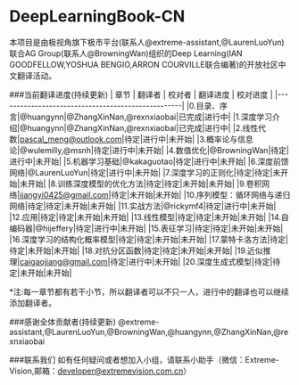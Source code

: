 # DeepLearningBook-CN
本项目是由极视角旗下极市平台(联系人@extreme-assistant,@LaurenLuoYun)联合AG Group(联系人@BrowningWan)组织的Deep Learning(IAN GOODFELLOW,YOSHUA BENGIO,ARRON COURVILLE联合编著)的开放社区中文翻译活动。


###当前翻译进度(持续更新)
| 章节     | 翻译者   | 校对者   |  翻译进度  | 校对进度 |
|---------------------------------------------------|
|0.目录、序言|@huangynn|@ZhangXinNan,@rexnxiaobai|已完成|进行中|
|1.深度学习介绍|@huangynn|@ZhangXinNan,@rexnxiaobai|已完成|进行中|
|2.线性代数|pascal_meng@outlook.com|待定|进行中|未开始|
|3.概率论与信息论|@wulemilly,@msnh|待定|进行中|未开始|
|4.数值优化|@BrowningWan|待定|进行中|未开始|
|5.机器学习基础|@kakaguotao|待定|进行中|未开始|
|6.深度前馈网络|@LaurenLuoYun|待定|进行中|未开始|
|7.深度学习的正则化|待定|待定|未开始|未开始|
|8.训练深度模型的优化方法|待定|待定|未开始|未开始|
|9.卷积网络|jiangyi0425@gmail.com|待定|未开始|未开始|
|10.序列模型：循环网络与递归网络|待定|待定|未开始|未开始|
|11.实战方法|@rickymf4|待定|进行中|未开始|
|12.应用|待定|待定|未开始|未开始|
|13.线性模型|待定|待定|未开始|未开始|
|14.自编码器|@hijeffery|待定|进行中|未开始|
|15.表征学习|待定|待定|未开始|未开始|
|16.深度学习的结构化概率模型|待定|待定|未开始|未开始|
|17.蒙特卡洛方法|待定|待定|未开始|未开始|
|18.对抗分区函数|待定|待定|未开始|未开始|
|19.近似推理|caigaojiang@gmail.com|待定|进行中|未开始|
|20.深度生成式模型|待定|待定|未开始|未开始|

*注:每一章节都有若干小节，所以翻译者可以不只一人，进行中的翻译也可以继续添加翻译者。

###感谢全体贡献者(持续更新)
@extreme-assistant,@LaurenLuoYun,@BrowningWan,@huangynn,@ZhangXinNan,@rexnxiaobai

###联系我们
如有任何疑问或者想加入小组，请联系小助手（微信：Extreme-Vision,邮箱：developer@extremevision.com.cn）